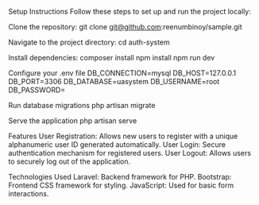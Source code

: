 Setup Instructions
Follow these steps to set up and run the project locally:

Clone the repository:
  git clone git@github.com:reenumbinoy/sample.git


Navigate to the project directory:
  cd auth-system


Install dependencies:
  composer install
  npm install
  npm run dev


Configure your .env file
  DB_CONNECTION=mysql
  DB_HOST=127.0.0.1
  DB_PORT=3306
  DB_DATABASE=uasystem
  DB_USERNAME=root
  DB_PASSWORD=

  
Run database migrations
  php artisan migrate

  
Serve the application
  php artisan serve


Features
    User Registration: Allows new users to register with a unique alphanumeric user ID generated automatically.
    User Login: Secure authentication mechanism for registered users.
    User Logout: Allows users to securely log out of the application.

    
Technologies Used
    Laravel: Backend framework for PHP.
    Bootstrap: Frontend CSS framework for styling.
    JavaScript: Used for basic form interactions.
